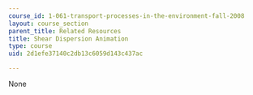 ```yaml
---
course_id: 1-061-transport-processes-in-the-environment-fall-2008
layout: course_section
parent_title: Related Resources
title: Shear Dispersion Animation
type: course
uid: 2d1efe37140c2db13c6059d143c437ac

---
```

None